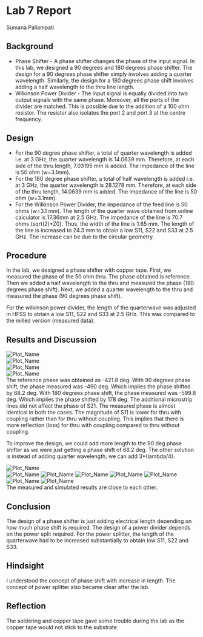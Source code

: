 # Lab 7 Report
Sumana Pallampati

## Background
* Phase Shifter - A phase shifter changes the phase of the input signal. In this lab, we designed a 90 degrees and 180 degrees phase shifter. The design for a 90 degrees phase shifter simply involves adding a quarter wavelength. Similarly, the design for a 180 degrees phase shift involves adding a half wavelength to the thru line length.
* Wilkinson Power Divider - The input signal is equally divided into two output signals with the same phase. Moreover, all the ports of the divider are matched. This is possible due to the addition of a 100 ohm resistor. The resistor also isolates the port 2 and port 3 at the centre frequency.

## Design
* For the 90 degree phase shifter, a total of quarter wavelength is added i.e. at 3 GHz, the quarter wavelength is 14.0639 mm. Therefore, at each side of the thru length, 7.03195 mm is added. The impedance of the line is 50 ohm (w=3.1mm). 
* For the 180 degree phase shifter, a total of half wavelength is added i.e. at 3 GHz, the quarter wavelength is 28.1278 mm. Therefore, at each side of the thru length, 14.0639 mm is added. The impedance of the line is 50 ohm (w=3.1mm). 
* For the Wilkinson Power Divider, the impedance of the feed line is 50 ohms (w=3.1 mm). The length of the quarter wave obtained from online calculator is 17.36mm at 2.5 GHz. The impedance of the line is 70.7 ohms (sqrt(2)*Z0). Thus, the width of the line is 1.65 mm. The length of the line is increased to 24.3 mm to obtain a low S11, S22 and S33 at 2.5 GHz. The increase can be due to the circular geometry.

## Procedure
In the lab, we designed a phase shifter with copper tape. First, we measured the phase of the 50 ohm thru. The phase obtained is reference. Then we added a half wavelength to the thru and measured the phase (180 degrees phase shift). Next, we added a quarter wavelength to the thru and measured the phase (90 degrees phase shift).

For the wilkinson power divider, the length of the quarterwave was adjusted in HFSS to obtain a low S11, S22 and S33 at 2.5 GHz. This was compared to the milled version (measured data).

## Results and Discussion
![Plot_Name](https://github.com/CourseReps/ECEN452-Spring2016/blob/master/Students/sumana-pallampati/Lab7/Phase_Shifter_S11.png)<br>
![Plot_Name](https://github.com/CourseReps/ECEN452-Spring2016/blob/master/Students/sumana-pallampati/Lab7/Phase_Shifter_S11_Phase.png)<br>
![Plot_Name](https://github.com/CourseReps/ECEN452-Spring2016/blob/master/Students/sumana-pallampati/Lab7/Phase_Shifter_S21.png)<br>
![Plot_Name](https://github.com/CourseReps/ECEN452-Spring2016/blob/master/Students/sumana-pallampati/Lab7/Phase_Shifter_S21_Phase.png)<br>
The reference phase was obtained as -421.8 deg. With 90 degrees phase shift, the phase measured was -490 deg. Which implies the phase shifted by 68.2 deg. With 180 degrees phase shift, the phase measured was -599.8 deg. Which implies the phase shifted by 178 deg. The additional microstrip lines did not affect the phase of S21. The measured phase is almost identical in both the cases. The magnitude of S11 is lower for thru with coupling rather than for thru without coupling. This implies that there is more reflection (loss) for thru with coupling compared to thru without coupling.

To improve the design, we could add more length to the 90 deg phase shifter as we were just getting a phase shift of 68.2 deg. The other solution is instead of adding quarter wavelength, we can add 3*(lambda/4). 

![Plot_Name](https://github.com/CourseReps/ECEN452-Spring2016/blob/master/Students/sumana-pallampati/Lab7/S11_wilkinson.png) <br>
![Plot_Name](https://github.com/CourseReps/ECEN452-Spring2016/blob/master/Students/sumana-pallampati/Lab7/S21_wilkinson.png)
![Plot_Name](https://github.com/CourseReps/ECEN452-Spring2016/blob/master/Students/sumana-pallampati/Lab7/S22_wilkinson.png)
![Plot_Name](https://github.com/CourseReps/ECEN452-Spring2016/blob/master/Students/sumana-pallampati/Lab7/S31_wilkinson.png)
![Plot_Name](https://github.com/CourseReps/ECEN452-Spring2016/blob/master/Students/sumana-pallampati/Lab7/S32_wilkinson.png)
![Plot_Name](https://github.com/CourseReps/ECEN452-Spring2016/blob/master/Students/sumana-pallampati/Lab7/S33_wilkinson.png)
![Plot_Name](https://github.com/CourseReps/ECEN452-Spring2016/blob/master/Students/sumana-pallampati/Lab7/Wilkinson_Phase_S11_S22_S33.png)
![Plot_Name](https://github.com/CourseReps/ECEN452-Spring2016/blob/master/Students/sumana-pallampati/Lab7/Wilkinson_Phase_S21_S31_S32.png)<br>
The measured and simulated results are close to each other.


## Conclusion
The design of a phase shifter is just adding electrical length depending on how much phase shift is required. The design of a power divider depends on the power split required. For the power splitter, the length of the quarterwave had to be increased substantially to obtain low S11, S22 and S33. 

## Hindsight
I understood the concept of phase shift with increase in length. The concept of power splitter also became clear after the lab. 

## Reflection
The soldering and copper tape gave some trouble during the lab as the copper tape would not stick to the substrate.
